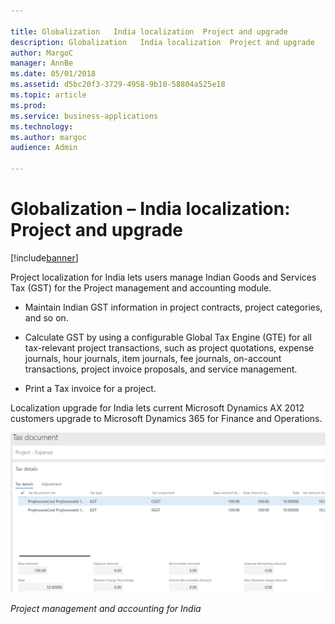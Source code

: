 ```yaml
---

title: Globalization   India localization  Project and upgrade
description: Globalization   India localization  Project and upgrade
author: MargoC
manager: AnnBe
ms.date: 05/01/2018
ms.assetid: d5bc20f3-3729-4958-9b10-58804a525e18
ms.topic: article
ms.prod: 
ms.service: business-applications
ms.technology: 
ms.author: margoc
audience: Admin

---
```

#  Globalization – India localization: Project and upgrade




[!include[banner](../../includes/banner.md)]

Project localization for India lets users manage Indian Goods and Services Tax
(GST) for the Project management and accounting module.

-   Maintain Indian GST information in project contracts, project categories,
    and so on.

-   Calculate GST by using a configurable Global Tax Engine (GTE) for all
    tax-relevant project transactions, such as project quotations, expense
    journals, hour journals, item journals, fee journals, on-account
    transactions, project invoice proposals, and service management.

-   Print a Tax invoice for a project.

Localization upgrade for India lets current Microsoft Dynamics AX 2012 customers
upgrade to Microsoft Dynamics 365 for Finance and Operations.

![A screenshot showing tax calculation in the project management and accounting for India](media/globalization-india-localization-project-upgrade-1.png "A screenshot showing tax calculation in the project management and accounting for India")
<!-- FO_India_localization_project_and_upgrade_A.png -->


*Project management and accounting for India*


